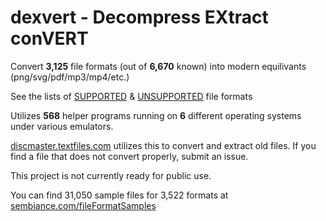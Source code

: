 # dexvert - **D**ecompress **EX**tract con**VERT**
Convert **3,125** file formats (out of **6,670** known) into modern equilivants (png/svg/pdf/mp3/mp4/etc.)

See the lists of [SUPPORTED](SUPPORTED.md) & [UNSUPPORTED](UNSUPPORTED.md) file formats

Utilizes **568** helper programs running on **6** different operating systems under various emulators.

[discmaster.textfiles.com](http://discmaster.textfiles.com/) utilizes this to convert and extract old files. If you find a file that does not convert properly, submit an issue.

This project is not currently ready for public use.

You can find 31,050 sample files for 3,522 formats at [sembiance.com/fileFormatSamples](https://sembiance.com/fileFormatSamples/)
